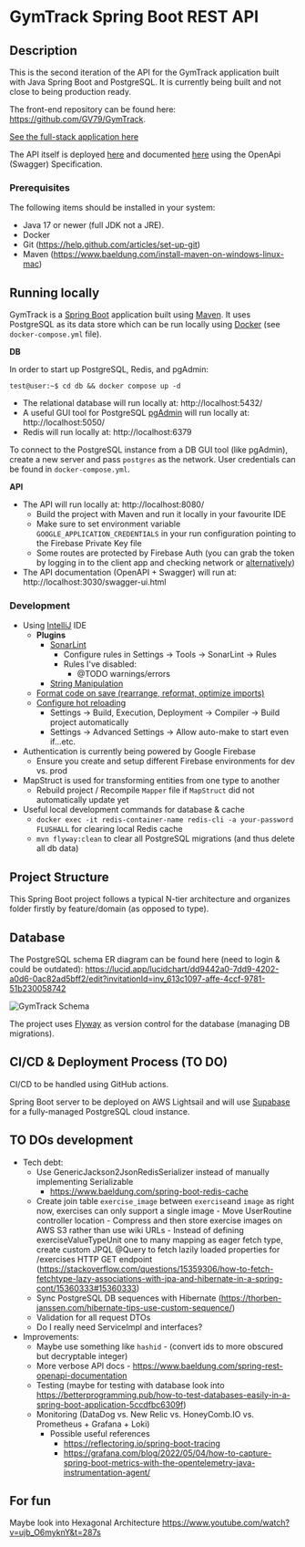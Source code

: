 # GymTrack Spring Boot REST API

## Description

This is the second iteration of the API for the GymTrack application built with Java Spring Boot and PostgreSQL. It is
currently being built and not close to being production ready.

The front-end repository can be found here: https://github.com/GV79/GymTrack.

<a href="https://todo.com">See the full-stack application here</a>

The API itself is deployed [here](https://todo.com) and documented [here](https://todo.com) using the OpenApi (Swagger)
Specification.

### Prerequisites

The following items should be installed in your system:

* Java 17 or newer (full JDK not a JRE).
* Docker
* Git (https://help.github.com/articles/set-up-git)
* Maven (https://www.baeldung.com/install-maven-on-windows-linux-mac)

## Running locally

GymTrack is a [Spring Boot](https://spring.io/guides/gs/spring-boot) application built
using [Maven](https://spring.io/guides/gs/maven/). It uses PostgreSQL as its data store which can be run locally
using [Docker](https://www.docker.com/) (see `docker-compose.yml` file).

**DB**

In order to start up PostgreSQL, Redis, and pgAdmin:

```console
test@user:~$ cd db && docker compose up -d
```

- The relational database will run locally at: http://localhost:5432/
- A useful GUI tool for PostgreSQL [pgAdmin](https://www.pgadmin.org/) will run locally at: http://localhost:5050/
- Redis will run locally at: http://localhost:6379

To connect to the PostgreSQL instance from a DB GUI tool (like pgAdmin), create a new server and pass `postgres` as the
network. User credentials can be found in `docker-compose.yml`.

**API**

- The API will run locally at: http://localhost:8080/
    - Build the project with Maven and run it locally in your favourite IDE
    - Make sure to set environment variable `GOOGLE_APPLICATION_CREDENTIALS` in your run configuration pointing to the
      Firebase Private Key file
    - Some routes are protected by Firebase Auth (you can grab the token by logging in to the client app and checking
      network or [alternatively](https://stackoverflow.com/questions/49934701/get-firebase-access-token-in-postman))
- The API documentation (OpenAPI + Swagger) will run at: http://localhost:3030/swagger-ui.html

### Development

- Using [IntelliJ](https://www.jetbrains.com/idea/) IDE
    - **Plugins**
        - [SonarLint](https://plugins.jetbrains.com/plugin/7973-sonarlint)
            - Configure rules in Settings -> Tools -> SonarLint -> Rules
            - Rules I've disabled:
                - @TODO warnings/errors
        - [String Manipulation](https://plugins.jetbrains.com/plugin/2162-string-manipulation)
    - [Format code on save (rearrange, reformat, optimize imports)](https://stackoverflow.com/a/68629786)
    - [Configure hot reloading](https://stackoverflow.com/questions/33349456/how-to-make-auto-reload-with-spring-boot-on-idea-intellij)
        - Settings -> Build, Execution, Deployment -> Compiler -> Build project automatically
        - Settings -> Advanced Settings -> Allow auto-make to start even if...etc.
- Authentication is currently being powered by Google Firebase
    - Ensure you create and setup different Firebase environments for dev vs. prod
- MapStruct is used for transforming entities from one type to another
    - Rebuild project / Recompile `Mapper` file if `MapStruct` did not automatically update yet
- Useful local development commands for database & cache
    - `docker exec -it redis-container-name redis-cli -a your-password FLUSHALL` for clearing local Redis cache
    - `mvn flyway:clean` to clear all PostgreSQL migrations (and thus delete all db data)

## Project Structure

This Spring Boot project follows a typical N-tier architecture and organizes folder firstly by feature/domain (as
opposed to type).

## Database

The PostgreSQL schema ER diagram can be found here (need to login & could be
outdated): https://lucid.app/lucidchart/dd9442a0-7dd9-4202-a0d6-0ac82ad5bff2/edit?invitationId=inv_613c1097-affe-4ccf-9781-51b230058742

![GymTrack Schema](https://user-images.githubusercontent.com/24909563/186131357-83f688af-50f1-44bd-937e-7f0379147a53.png)

The project uses [Flyway](https://flywaydb.org/) as version control for the database (managing DB migrations).

## CI/CD & Deployment Process (TO DO)

CI/CD to be handled using GitHub actions.

Spring Boot server to be deployed on AWS Lightsail and will use [Supabase](https://supabase.com/) for a fully-managed
PostgreSQL cloud instance.

## TO DOs development

- Tech debt:
    - Use GenericJackson2JsonRedisSerializer instead of manually implementing Serializable
        - https://www.baeldung.com/spring-boot-redis-cache
    - Create join table `exercise_image` between `exercise`and `image` as right now, exercises can only support a single
      image - Move UserRoutine controller location - Compress and then store exercise images on AWS S3 rather than use
      wiki URLs - Instead of defining exerciseValueTypeUnit one to many mapping as eager fetch type, create custom JPQL
      @Query to fetch lazily loaded properties for /exercises HTTP GET
      endpoint (https://stackoverflow.com/questions/15359306/how-to-fetch-fetchtype-lazy-associations-with-jpa-and-hibernate-in-a-spring-cont/15360333#15360333)
    - Sync PostgreSQL DB sequences with Hibernate (https://thorben-janssen.com/hibernate-tips-use-custom-sequence/)
    - Validation for all request DTOs
    - Do I really need ServiceImpl and interfaces?
- Improvements:
    - Maybe use something like `hashid` - (convert ids to more obscured but decryptable integer)
    - More verbose API docs - https://www.baeldung.com/spring-rest-openapi-documentation
    - Testing (maybe for testing with database look
      into https://betterprogramming.pub/how-to-test-databases-easily-in-a-spring-boot-application-5ccdfbc6309f)
    - Monitoring (DataDog vs. New Relic vs. HoneyComb.IO vs. Prometheus + Grafana + Loki)
        - Possible useful references
            - https://reflectoring.io/spring-boot-tracing
            - https://grafana.com/blog/2022/05/04/how-to-capture-spring-boot-metrics-with-the-opentelemetry-java-instrumentation-agent/

## For fun

Maybe look into Hexagonal Architecture
https://www.youtube.com/watch?v=ujb_O6myknY&t=287s
